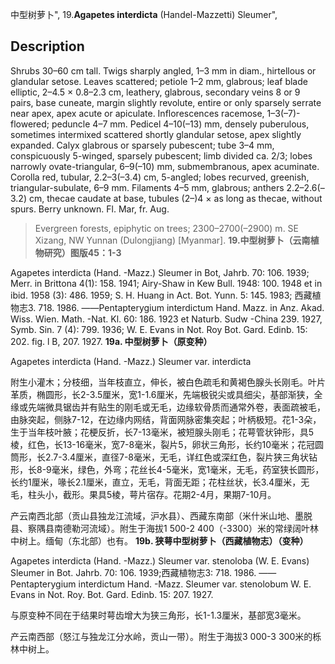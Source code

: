 中型树萝卜",
19.**Agapetes interdicta** (Handel-Mazzetti) Sleumer",

## Description
Shrubs 30–60 cm tall. Twigs sharply angled, 1–3 mm in diam., hirtellous or glandular setose. Leaves scattered; petiole 1–2 mm, glabrous; leaf blade elliptic, 2–4.5 × 0.8–2.3 cm, leathery, glabrous, secondary veins 8 or 9 pairs, base cuneate, margin slightly revolute, entire or only sparsely serrate near apex, apex acute or apiculate. Inflorescences racemose, 1–3(–7)-flowered; peduncle 4–7 mm. Pedicel 4–10(–13) mm, densely puberulous, sometimes intermixed scattered shortly glandular setose, apex slightly expanded. Calyx glabrous or sparsely pubescent; tube 3–4 mm, conspicuously 5-winged, sparsely pubescent; limb divided ca. 2/3; lobes narrowly ovate-triangular, 6–9(–10) mm, submembranous, apex acuminate. Corolla red, tubular, 2.2–3(–3.4) cm, 5-angled; lobes recurved, greenish, triangular-subulate, 6–9 mm. Filaments 4–5 mm, glabrous; anthers 2.2–2.6(–3.2) cm, thecae caudate at base, tubules (2–)4 × as long as thecae, without spurs. Berry unknown. Fl. Mar, fr. Aug.

> Evergreen forests, epiphytic on trees; 2300–2700(–2900) m. SE Xizang, NW Yunnan (Dulongjiang) [Myanmar].
**19.中型树萝卜（云南植物研究）图版45：1-3**

Agapetes interdicta (Hand. -Mazz.) Sleumer in Bot, Jahrb. 70: 106. 1939; Merr. in Brittona 4(1): 158. 1941; Airy-Shaw in Kew Bull. 1948: 100. 1948 et in ibid. 1958 (3): 486. 1959; S. H. Huang in Act. Bot. Yunn. 5: 145. 1983; 西藏植物志3. 718. 1986. ——Pentapterygium interdictum Hand. Mazz. in Anz. Akad. Wiss. Wien. Math. -Nat. Kl. 60: 186. 1923 et Naturb. Sudw -China 239. 1927, Symb. Sin. 7 (4): 799. 1936; W. E. Evans in Not. Roy Bot. Gard. Edinb. 15: 202. fig. l B, 207. 1927.
**19a. 中型树萝卜（原变种）**

Agapetes interdicta (Hand. -Mazz.) Sleumer var. interdicta

附生小灌木；分枝细，当年枝直立，伸长，被白色疏毛和黄褐色腺头长刚毛。叶片革质，椭圆形，长2-3.5厘米，宽1-1.6厘米，先端极锐尖或具细尖，基部渐狭，全缘或先端微具锯齿并有贴生的刚毛或无毛，边缘软骨质而通常外卷，表面疏被毛，由脉突起，侧脉7-12，在边缘内网结，背面网脉密集突起；叶柄极短。花1-3朵，生于当年枝叶腋；花梗反折，长7-13毫米，被短腺头刚毛；花萼管状钟形，具5棱，红色，长13-16毫米，宽7-8毫米，裂片5，卵状三角形，长约10毫米；花冠圆筒形，长2.7-3.4厘米，直径7-8毫米，无毛，详红色或深红色，裂片狭三角状钻形，长8-9毫米，绿色，外弯；花丝长4-5毫米，宽1毫米，无毛，药室狭长圆形，长约1厘米，喙长2.1厘米，直立，无毛，背面无距；花柱丝状，长3.4厘米，无毛，柱头小，截形。果具5棱，萼片宿存。花期2-4月，果期7-10月。

产云南西北部（贡山县独龙江流域，沪水县）、西藏东南部（米什米山地、墨脱县、察隅县南德勒河流域）。附生于海拔1 500-2 400（-3300）米的常绿阔叶林中树上。缅甸（东北部）也有。
**19b. 狭萼中型树萝卜（西藏植物志）（变种）**

Agapetes interdicta (Hand. -Mazz.) Sleumer var. stenoloba (W. E. Evans) Sleumer in Bot. Jahrb. 70: 106. 1939;西藏植物志3: 718. 1986. ——Pentapterygium interdictum Hand. -Mazz. Sleumer var. stenolobum W. E. Evans in Not. Roy. Bot. Gard. Edinb. 15: 207. 1927.

与原变种不同在于结果时萼齿增大为狭三角形，长1-1.3厘米，基部宽3毫米。

产云南西部（怒江与独龙江分水岭，贡山一带）。附生于海拔3 000-3 300米的栎林中树上。
